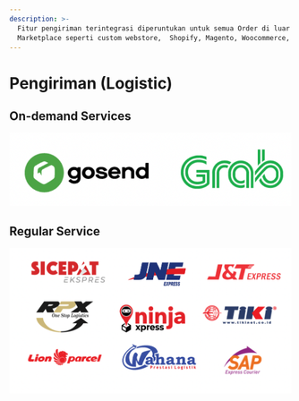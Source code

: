 ```yaml
---
description: >-
  Fitur pengiriman terintegrasi diperuntukan untuk semua Order di luar
  Marketplace seperti custom webstore,  Shopify, Magento, Woocommerce, dll.
---
```


# Pengiriman \(Logistic\)

## On-demand Services 

![](../../.gitbook/assets/screen-shot-2021-04-06-at-3.46.14-pm.png)

## Regular Service

![](../../.gitbook/assets/screen-shot-2021-04-06-at-3.53.30-pm.png)

